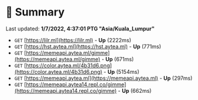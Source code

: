 # 📖 Summary
Last updated: **1/7/2022, 4:37:01 PTG "Asia/Kuala_Lumpur"**

- `GET` [https://lilr.ml](https://lilr.ml) - **Up** (2222ms)
- `GET` [https://hst.aytea.ml](https://hst.aytea.ml) - **Up** (771ms)
- `GET` [https://memeapi.aytea.ml/gimme](https://memeapi.aytea.ml/gimme) - **Up** (671ms)
- `GET` [https://color.aytea.ml/4b31d6.png](https://color.aytea.ml/4b31d6.png) - **Up** (5154ms)
- `GET` [https://memeapi.aytea.ml](https://memeapi.aytea.ml) - **Up** (297ms)
- `GET` [https://memeapi.aytea14.repl.co/gimme](https://memeapi.aytea14.repl.co/gimme) - **Up** (662ms)
